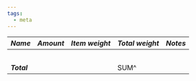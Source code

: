 ```yaml
---
tags:
  - meta
---
```


| ***Name***  | ***Amount*** | ***Item weight*** | ***Total weight*** | ***Notes*** |
| ----------- | ------------ | ----------------- | ------------------ | ----------- |
|             |              |                   |                    |             |
|             |              |                   |                    |             |
|             |              |                   |                    |             |
|             |              |                   |                    |             |
|             |              |                   |                    |             |
| ***Total*** |              |                   | SUM^               |             |

